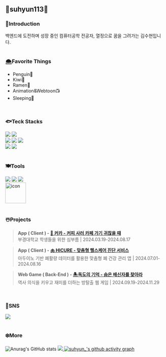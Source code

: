 

<!--title-->
<h2>🐧suhyun113🐧</h2>
<!--content-->
<!--Introduction-->
<h3>🧊Introduction</h3>
백엔드에 도전하며 성장 중인 컴퓨터공학 전공자, 열정으로 꿈을 그려가는 김수현입니다.

<br>
<br>

<!--Favorite Things-->
<h3>🌨️Favorite Things</h3> 

- Penguin🐧
- Kiwi🥝
- Ramen🍜
- Animation&Webtoon📺
- Sleeping🛌
<br>

<!--Teck Stacks-->
<h3>🐟Teck Stacks</h3>
<div align=left>
  <img src="https://img.shields.io/badge/Flutter-02569B?style=flat&logo=Flutter&logoColor=FFFFFF">
  <img src="https://img.shields.io/badge/Dart-0175C2?style=flat&logo=Dart&logoColor=FFFFFF"> 
  <br>
  <img src="https://img.shields.io/badge/Java-4479A1?style=flat&logo=amazonaws&logoColor=White">
  <img src="https://img.shields.io/badge/Spring-6DB33F?style=flat&logo=Spring&logoColor=white"/> 
  <img src="https://img.shields.io/badge/Spring Boot-6DB33F?style=flat&logo=Spring Boot&logoColor=white"/> 
  <br>
  <img src="https://img.shields.io/badge/mysql-4479A1?style=flat&logo=mysql&logoColor=white"> 
  <img src="https://img.shields.io/badge/AWS-232F3E?style=flat&logo=amazonwebservices&logoColor=white">
</div>
<br>

<h3>🍽️Tools</h3>
<div align=left>
  <img src="https://img.shields.io/badge/Figma-F24E1E?style=flat&logo=Figma&logoColor=FFFFFF">
  <img src="https://img.shields.io/badge/Discord-5865F2?style=flat&logo=Discord&logoColor=FFFFFF">
  <img src="https://img.shields.io/badge/Notion-000000?style=flat&logo=Notion&logoColor=FFFFFF">
  <br>
  <img src="https://techstack-generator.vercel.app/github-icon.svg" alt="icon" width="65" height="65" />
</div>
<br>

<h3>☃️Projects</h3>

> **App ( Client ) - [🐻 커카 - 커피 사러 카페 가기 귀찮을 때](https://github.com/pknu-wap/Quokka)**<br>
> 부경대학교 학생들을 위한 심부름  | 2024.03.19-2024.08.17

> **App ( Client ) - [🫁 HICURE - 맞춤형 헬스케어 진단 서비스](https://github.com/HICURE/HICURE)**<br>
> 아두이노 기반 폐활량 데이터를 활용한 맞춤형 폐 건강 관리 앱 | 2024.07.01-2024.08.16

> **Web Game ( Back-End ) - [🏝️독도의 기억 - 숨은 배신자를 찾아라](https://github.com/pknu-wap/Dokdo_Public)**<br>
> 역사 의식을 키우고 재미를 더하는 방탈출 웹 게임 | 2024.09.19-2024.11.29
<br>

<h3>🎿SNS</h3>
<div align="left">
<a href="https://www.instagram.com/su._.yoru/" target="_blank">
  <img src="https://img.shields.io/badge/Instagram-E4405F?style=flat&logo=Instagram&logoColor=FFFFFF"/>
</a>
</div>
<br>


<h3>❄️More</h3>

![Anurag's GitHub stats](https://github-readme-stats.vercel.app/api?username=suhyun113&show_icons=true&theme=dracule)
<a href="https://github.com/devxb/gitanimals">
  <img src="https://render.gitanimals.org/farms/suhyun113"/>
</a>
[![suhyun_'s github activity graph](https://github-readme-activity-graph.vercel.app/graph?username=suhyun113&theme=github)](https://github.com/ashutosh00710/github-readme-activity-graph)

